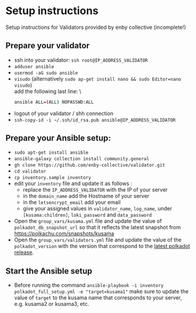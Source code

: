 # Setup instructions

Setup instructions for Validators provided by enby collective (incomplete!)

## Prepare your validator

-  ssh into your validator: `ssh root@IP_ADDRESS_VALIDATOR`
- `adduser ansible`
- `usermod -aG sudo ansible`
- `visudo` (alternatively `sudo ap-get install nano && sudo Editor=nano visudo`) \
   add the following last line: \
   ```bash
   ansible ALL=(ALL) NOPASSWD:ALL
   ```
- logout of your validator / shh connection
- `ssh-copy-id -i ~/.ssh/id_rsa.pub ansible@IP_ADDRESS_VALIDATOR`

## Prepare your Ansible setup:

- `sudo apt-get install ansible`
- `ansible-galaxy collection install community.general`
- `gh clone https://github.com/enby-collective/validator.git`
- `cd validator`
- `cp inventory.sample inventory`
- edit your `inventory` file and update it as follows : 
   - replace the `IP_ADDRESS_VALIDATOR` with the IP of your server
   - in the `domain_name` add the Hostname of your server
   - in the `letsencrypt_email` add your email
   - give your assigned values in `validator_name`, `log_name`, under `[kusama:children]`, `loki_password` and `data_password`
- Open the `group_vars/kusama.yml` file and update the value of `polkadot_db_snapshot_url` so that it reflects the latest snapshot from https://polkachu.com/snapshots/kusama
- Open the `group_vars/validators.yml` file and update the value of the `polkadot_version` with the version that correspond to the [latest polkadot release](https://github.com/paritytech/polkadot/releases).


## Start the Ansible setup
- Before running the command `ansible-playbook -i inventory polkadot_full_setup.yml -e "target=kusama1"` make sure to update the value of `target` to the kusama name that corresponds to your server, e.g. kusama2 or kusama3, etc.
